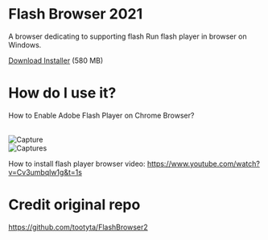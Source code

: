 # Flash Browser 2021
A browser dedicating to supporting flash
Run flash player in browser on Windows.
 
[Download Installer](https://github.com/radubirsan/FlashBrowser2/releases/tag/flashbrowser) (580 MB) 

# How do I use it?
How to Enable Adobe Flash Player on Chrome Browser?

<br/>![Capture](https://wethegeek.com/wp-content/uploads/2021/07/Adobe-Flash-Player.png)
<br/>![Captures](https://images-na.ssl-images-amazon.com/images/I/A1p%2BBYQK5BL.png)

How to install flash player browser video:
https://www.youtube.com/watch?v=Cv3umbqlw1g&t=1s
# Credit original repo
https://github.com/tootyta/FlashBrowser2
